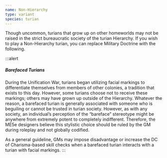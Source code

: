 ```yaml
---
name: Non-Hierarchy
type: variant
species: turian
---
```

Though uncommon, turians that grow up on other homeworlds may not be raised in the strict bureaucratic society of the
turian Hierarchy. If you wish to play a Non-Hierarchy turian, you can replace Military Doctrine with
the following.

:::alert
##### Barefaced Turians
During the Unification War, turians began utilizing facial markings to differentiate themselves from members of other
colonies, a tradition that exists to this day. However, some turians choose not to receive these markings; others may
have grown up outside of the Hierarchy. Whatever the reason, a barefaced turian is generally associated with someone
who is beguiling or cannot be trusted in turian society. However, as with any society, an individual’s perception of
the “bareface” stereotype might be anywhere from extremely potent to completely indifferent. Therefore, the ME5e
designers believe this stylistic choice should be ruled by the GM during roleplay and not globally codified.

As a general guideline, GMs may impose disadvantage or increase the DC of Charisma-based skill checks when a
barefaced turian interacts with a turian with facial markings.
:::


